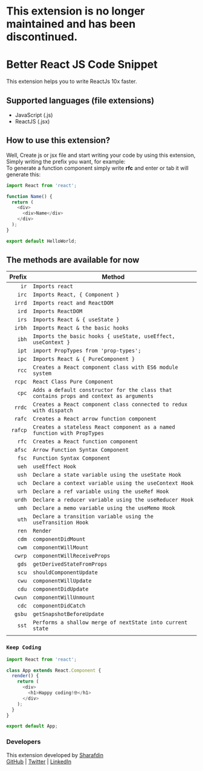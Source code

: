# This extension is no longer maintained and has been discontinued.

# Better React JS Code Snippet

This extension helps you to write ReactJs 10x faster.

## Supported languages (file extensions)

- JavaScript (.js)
- ReactJS (.jsx)

## How to use this extension?
Well, Create js or jsx file and start writing your code by using this extension, Simply writing the prefix you want, for example: <br />
To generate a function component simply write **rfc** and enter or tab it will generate this:

```javascript
import React from 'react';

function Name() {
  return (
    <div>
      <div>Name</div>
    </div>
  );
}

export default HelloWorld;
```


## The methods are available for now

|  Prefix | Method                                              |
| ------: | --------------------------------------------------- |
|  `ir` | `Imports react`                   |
|  `irc` | `Imports React, { Component }`                                   |
|  `irrd` | `Imports react and ReactDOM`       |
|  `ird` | `Imports ReactDOM`       |
|  `irs` | `Imports React & { useState }`                   |
|  `irbh` | `Imports React & the basic hooks` |
|  `ibh` | `Imports the basic hooks { useState, useEffect, useContext }`                         |
|  `ipt` | `import PropTypes from 'prop-types';`       |
|  `ipc` | `Imports React & { PureComponent }` |
|  `rcc` | `Creates a React component class with ES6 module system`       |
|  `rcpc` | `React Class Pure Component`                    |
|  `cpc` | `Adds a default constructor for the class that contains props and context as arguments`                      |
|  `rrdc` | `Creates a React component class connected to redux with dispatch`                  |
|  `rafc` | `Creates a React arrow function component`                |
|  `rafcp` | `Creates a stateless React component as a named function with PropTypes`                |
|  `rfc` | `Creates a React function component`                |
|  `afsc` | `Arrow Function Syntax Component`                |
|  `fsc` | `Function Syntax Component`                |
|  `ueh` | `useEffect Hook`              |
|  `ush` | `Declare a state variable using the useState Hook`              |
|  `uch` | `Declare a context variable using the useContext Hook`              |
| `urh` | `Declare a ref variable using the useRef Hook`                                   |
| `urdh` | `Declare a reducer variable using the useReducer Hook`                                   |
| `umh` | `Declare a memo variable using the useMemo Hook`                                   |
| `uth` | `Declare a transition variable using the useTransition Hook`                                   |
| `ren` | `Render`                                   |
| `cdm` | `componentDidMount`                                   |
| `cwm` | `componentWillMount`                                   |
| `cwrp` | `componentWillReceiveProps`                                   |
| `gds` | `getDerivedStateFromProps`                                   |
| `scu` | `shouldComponentUpdate`                                   |
| `cwu` | `componentWillUpdate`                                   |
| `cdu` | `componentDidUpdate`                                   |
| `cwun` | `componentWillUnmount`                                   |
| `cdc` | `componentDidCatch`                                   |
| `gsbu` | `getSnapshotBeforeUpdate`                                   |
| `sst` | `Performs a shallow merge of nextState into current state`                                   |
|                                |


### `Keep Coding`

```javascript
import React from 'react';

class App extends React.Component {
  render() {
    return (
      <div>
        <h1>Happy coding!🤓</h1>
      </div>
    );
  }
}

export default App;
```

### Developers

This extension developed by [Sharafdin](https://www.sharafdin.com) <br />
[GitHub](https://github.com/sharafdin) |
[Twitter](https://twitter.com/isasharafdin) |
[LinkedIn](https://www.linkedin.com/company/sharafdin/)
